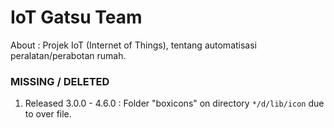 # IoT Gatsu Team
About : Projek IoT (Internet of Things), tentang automatisasi peralatan/perabotan rumah.

### MISSING / DELETED
1.  Released 3.0.0 - 4.6.0 : Folder "boxicons" on directory ```*/d/lib/icon``` due to over file.
